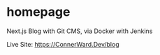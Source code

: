 # homepage
Next.js Blog with Git CMS, via Docker with Jenkins


Live Site:
https://ConnerWard.Dev/blog
